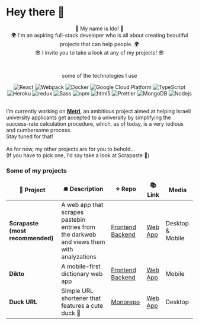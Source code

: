# Hey there 🤠

<div align="center">
    
👋 My name is Ido! 👋  
🌍 I'm an aspiring full-stack developer who is all about creating beautiful projects that can help people. 🌍  
  😎 I invite you to take a look at any of my projects! 😎

</div>
</br>

<div align="center">
  <p>  some of the technologies I use  </p>
<img alt="React" src="https://img.shields.io/badge/-React-45b8d8?style=flat-square&logo=react&logoColor=white" />
  <img alt="Webpack" src="https://img.shields.io/badge/-Webpack-8DD6F9?style=flat-square&logo=webpack&logoColor=white" /> 
  <img alt="Docker" src="https://img.shields.io/badge/-Docker-46a2f1?style=flat-square&logo=docker&logoColor=white" />
  <img alt="Google Cloud Platform" src="https://img.shields.io/badge/-Google_Cloud_Platform-1a73e8?style=flat-square&logo=google-cloud&logoColor=white" />
  <img alt="TypeScript" src="https://img.shields.io/badge/-TypeScript-007ACC?style=flat-square&logo=typescript&logoColor=white" />
  <img alt="Heroku" src="https://img.shields.io/badge/-Heroku-430098?style=flat-square&logo=heroku&logoColor=white" />
  <img alt="redux" src="https://img.shields.io/badge/-Redux-764ABC?style=flat-square&logo=redux&logoColor=white" />
  <img alt="Sass" src="https://img.shields.io/badge/-Sass-CC6699?style=flat-square&logo=sass&logoColor=white" />
  <img alt="npm" src="https://img.shields.io/badge/-NPM-CB3837?style=flat-square&logo=npm&logoColor=white" />
  <img alt="html5" src="https://img.shields.io/badge/-HTML5-E34F26?style=flat-square&logo=html5&logoColor=white" />
  <img alt="Prettier" src="https://img.shields.io/badge/-Prettier-F7B93E?style=flat-square&logo=prettier&logoColor=white" />
  <img alt="MongoDB" src="https://img.shields.io/badge/-MongoDB-13aa52?style=flat-square&logo=mongodb&logoColor=white" />
  <img alt="Nodejs" src="https://img.shields.io/badge/-Nodejs-43853d?style=flat-square&logo=Node.js&logoColor=white" /></div>

  </br>

I’m currently working on **[Metri](https://github.com/strauss02/metriengine)**, an ambitious project aimed at helping Israeli university applicants get accepted to a university by simplifying the success-rate calculation procedure, which, as of today, is a very tedious and cumbersome process.  
Stay tuned for that!  
</br>
As for now, my other projects are for you to behold...  
(If you have to pick one, I'd say take a look at Scrapaste 🤭)

### Some of my projects

<table>
  <thead align="center">
    <tr border: none;>
      <td><b>🎁 Project</b></td>
      <td><b>🛎 Description</b></td>
      <td><b>⭐ Repo</b></td>
      <td><b>📚 Link</b></td>
      <td><b>Media</b></td>
    </tr>
  </thead>
  <tbody>
    <tr>
      <td><b>Scrapaste (most recommended)</b></a></td>
      <td> A web app that scrapes pastebin entries from the darkweb and views them with analyzations</td>
      <td> <a href="https://github.com/strauss02/scraper-frontend">Frontend</a> 
       <a href="https://github.com/strauss02/scraper-backend">Backend</a> 
      </td>
      <td>  <a href="https://bit.ly/3hE9Kyc"> Web App </a></td>
    <td> Desktop & Mobile</td>
    </tr>
	  <tr>
      <td><b>Dikto</b></a></td>
      <td> A mobile-first dictionary web app</td>
      <td> <a href="https://github.com/strauss02/dikto-frontend">Frontend</a> 
       <a href="https://github.com/strauss02/dikto-backend">Backend</a> </td>
      <td> <a href="https://scrapaste.herokuapp.com/"> Web App </a></td>
      <td>Mobile</td>
    </tr>
    <tr>
      <td><b>Duck URL</b></a></td>
      <td>Simple URL shortener that features a cute duck 🦆 </td>
      <td><a href="https://github.com/strauss02/duck-url-cookie">Monorepo</td>
      <td><a href="https://duck-url.herokuapp.com/"> Web App </a></td>
      <td>Desktop</td>
    </tr>
  </tbody>
</table>

<!--
**strauss02/strauss02** is a ✨ _special_ ✨ repository because its `README.md` (this file) appears on your GitHub profile.

Here are some ideas to get you started:

- 🌱 I’m currently learning ...
- 👯 I’m looking to collaborate on ...
- 🤔 I’m looking for help with ...
- 💬 Ask me about ...
- 📫 How to reach me: ...
- 😄 Pronouns: ...
- ⚡ Fun fact: ...
-->
